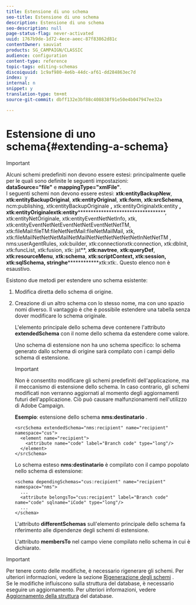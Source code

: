 ```yaml
---
title: Estensione di uno schema
seo-title: Estensione di uno schema
description: Estensione di uno schema
seo-description: null
page-status-flag: never-activated
uuid: 1767b9de-1d72-4ece-aeec-87f83862d81c
contentOwner: sauviat
products: SG_CAMPAIGN/CLASSIC
audience: configuration
content-type: reference
topic-tags: editing-schemas
discoiquuid: 1c9af980-4e6b-44dc-af61-dd284863ec7d
index: y
internal: n
snippet: y
translation-type: tm+mt
source-git-commit: dbff132e3bf88c408838f91e50e4b047947ee32a

---
```



# Estensione di uno schema{#extending-a-schema}

>[!IMPORTANT]
>
>Alcuni schemi predefiniti non devono essere estesi: principalmente quelle per le quali sono definite le seguenti impostazioni:\
>**dataSource=&quot;file&quot;** e **mappingType=&quot;xmlFile&quot;**.\
>I seguenti schemi non devono essere estesi: **xtk:entityBackupNew**, **xtk:entityBackupOriginal**, **xtk:entityOriginal**, **xtk:form**, **xtk:srcSchema**, ncm:publishing, xtk:entityBackupOriginale **,** xtk:entityOriginalxtk:entity **, xtk:entityOriginalextk:entity************************************, xtk:entityNetOriginale, xtk:entityEventNetNetInfo, xtk, xtk:entityEventNetNetEventNetNetEventNetNetTM, xtk:fileMail:fileTM:fileNetNetMail:fileNetMailMail, xtk, xtk:fileMailNetNetNetMailNetMailNetNetNetNetNetNetInNetNetTM , nms:userAgentRules, xxk:builder, xtk:connectionxtk:connection, xtk:dbInit, xtk:funcList, xtk:fusion, xtk: jst**, **xtk:navtree**, **xtk:queryDef**, **xtk:resourceMenu**, **xtk:schema**, **xtk:scriptContext, xtk:session, xtk:sqlSchema, stringhe**************xtk:xtk:.
>Questo elenco non è esaustivo.

Esistono due metodi per estendere uno schema esistente:

1. Modifica diretta dello schema di origine.
1. Creazione di un altro schema con lo stesso nome, ma con uno spazio nomi diverso. Il vantaggio è che è possibile estendere una tabella senza dover modificare lo schema originale.

   L&#39;elemento principale dello schema deve contenere l&#39;attributo **extendedSchema** con il nome dello schema da estendere come valore.

   Uno schema di estensione non ha uno schema specifico: lo schema generato dallo schema di origine sarà compilato con i campi dello schema di estensione.

   >[!IMPORTANT]
   >
   >Non è consentito modificare gli schemi predefiniti dell&#39;applicazione, ma il meccanismo di estensione dello schema. In caso contrario, gli schemi modificati non verranno aggiornati al momento degli aggiornamenti futuri dell&#39;applicazione. Ciò può causare malfunzionamenti nell&#39;utilizzo di Adobe Campaign.

   **Esempio**: estensione dello schema **nms:destinatario** .

   ```
   <srcSchema extendedSchema="nms:recipient" name="recipient" namespace="cus">
     <element name="recipient">
       <attribute name="code" label="Branch code" type="long"/>
     </element>
   </srcSchema>
   ```

   Lo schema esteso **nms:destinatario** è compilato con il campo popolato nello schema di estensione:

   ```
   <schema dependingSchemas="cus:recipient" name="recipient" namespace="nms">
     ...
     <attribute belongsTo="cus:recipient" label="Branch code" name="code" sqlname="iCode" type="long"/>
     ...
   </schema>
   ```

   L&#39;attributo **differentSchemas** sull&#39;elemento principale dello schema fa riferimento alle dipendenze degli schemi di estensione.

   L&#39;attributo **membersTo** nel campo viene compilato nello schema in cui è dichiarato.

>[!IMPORTANT]
>
>Per tenere conto delle modifiche, è necessario rigenerare gli schemi. Per ulteriori informazioni, vedere la sezione [Rigenerazione degli schemi](../../configuration/using/regenerating-schemas.md) .\
>Se le modifiche influiscono sulla struttura del database, è necessario eseguire un aggiornamento. Per ulteriori informazioni, vedere [Aggiornamento della struttura](../../configuration/using/updating-the-database-structure.md) del database.

